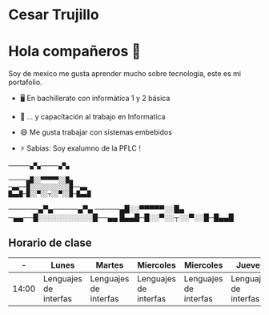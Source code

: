 # Cesar Trujillo

# Hola compañeros 👋

Soy de mexico me gusta aprender mucho sobre tecnologia, este es mi portafolio.


- 🖥 En bachillerato con informática 1 y 2 básica

- 📲 ... y capacitación al trabajo en Informatica

- 😄 Me gusta trabajar con sistemas embebidos

- ⚡ Sabias: Soy exalumno de la PFLC !

<p><code>──────▄▀▄─────▄▀▄  <br>                                                                                                                                                                ─────▄█░░▀▀▀▀▀░░█▄                                                                                                                                                     ─▄▄──█░░░░░░░░░░░█──▄▄                                                                                                                                       █▄▄█─█░░▀░░┬░░▀░░█─█▄▄█</code></p>
──────▄▀▄─────▄▀▄                                                                                                                                                                  ─────▄█░░▀▀▀▀▀░░█▄                                                                                                                                                     ─▄▄──█░░░░░░░░░░░█──▄▄                                                                                                                                       █▄▄█─█░░▀░░┬░░▀░░█─█▄▄█


## Horario de clase

| -                       | Lunes                | Martes                | Miercoles             | Miercoles             | Jueves                | Viernes               | 
| -------------           | -------------        | -------------         | -------------         | -------------         | -------------         | -------------         |
| 14:00                   |Lenguajes de interfas | Lenguajes de interfas | Lenguajes de interfas | Lenguajes de interfas | Lenguajes de interfas | Lenguajes de interfas |

